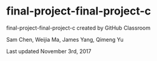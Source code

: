 # final-project-final-project-c
final-project-final-project-c created by GitHub Classroom

Sam Chen, Weijia Ma, James Yang, Qimeng Yu

Last updated November 3rd, 2017
